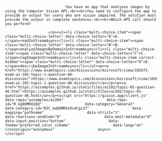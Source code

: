 <p class="card-text">
							
								You have an app that analyzes images by using the Computer Vision API.<br><br>You need to configure the app to provide an output for users who are vision impaired. The solution must provide the output in complete sentences.<br><br>Which API call should you perform?
							
						</p><ul><li class="multi-choice-item"><span class="multi-choice-letter" data-choice-letter="A">A.</span>readInStreamAsync</li><li class="multi-choice-item"><span class="multi-choice-letter" data-choice-letter="B">B.</span>analyzeImagesByDomainInStreamAsync</li><li class="multi-choice-item"><span class="multi-choice-letter" data-choice-letter="C">C.</span>tagImageInStreamAsync</li><li class="multi-choice-item correct-hidden"><span class="multi-choice-letter" data-choice-letter="D">D.</span>describeImageInStreamAsync</li></ul><p><a href="https://www.examtopics.com/discussions/microsoft/view/102672-exam-ai-102-topic-1-question-46-discussion/">https://www.examtopics.com/discussions/microsoft/view/102672-exam-ai-102-topic-1-question-46-discussion/</a></p><p><a href="https://azsamples.github.io/staticfiles/ai102/topic-01-question-46.html">https://azsamples.github.io/staticfiles/ai102/topic-01-question-46.html</a></p><script src="https://giscus.app/client.js"                    data-repo="azsamples/az204"                    data-repo-id="R_kgDOMRXzDQ"                    data-category="General"                    data-category-id="DIC_kwDOMRXzDc4Cgi27"                    data-mapping="pathname"                    data-strict="1"                    data-reactions-enabled="0"                    data-emit-metadata="0"                    data-input-position="bottom"                    data-theme="preferred_color_scheme"                    data-lang="en"                    crossorigin="anonymous"                    async>                    </script>
